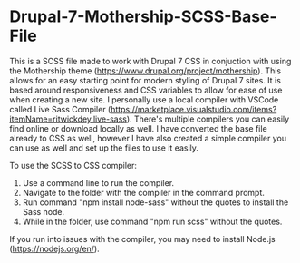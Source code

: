 # Drupal-7-Mothership-SCSS-Base-File
This is a SCSS file made to work with Drupal 7 CSS in conjuction with using the Mothership theme (https://www.drupal.org/project/mothership).
This allows for an easy starting point for modern styling of Drupal 7 sites.
It is based around responsiveness and CSS variables to allow for ease of use when creating a new site.
I personally use a local compiler with VSCode called Live Sass Compiler (https://marketplace.visualstudio.com/items?itemName=ritwickdey.live-sass). There's multiple compilers you can easily find online or download locally as well.  I have converted the base file already to CSS as well, however I have also created a simple compiler you can use as well and set up the files to use it easily.

To use the SCSS to CSS compiler:
1. Use a command line to run the compiler.
2. Navigate to the folder with the compiler in the command prompt.
3. Run command "npm install node-sass" without the quotes to install the Sass node.
4. While in the folder, use command "npm run scss" without the quotes.

If you run into issues with the compiler, you may need to install Node.js (https://nodejs.org/en/).

